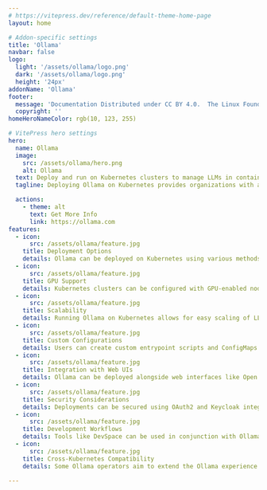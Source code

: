 ```yaml
---
# https://vitepress.dev/reference/default-theme-home-page
layout: home

# Addon-specific settings
title: 'Ollama'
navbar: false
logo:
  light: '/assets/ollama/logo.png'
  dark: '/assets/ollama/logo.png'
  height: '24px'
addonName: 'Ollama'
footer:
  message: 'Documentation Distributed under CC BY 4.0.  The Linux Foundation® (TLF) has registered trademarks and uses trademarks. For a list of TLF trademarks, see: Trademark Usage.'
  copyright: ''
homeHeroNameColor: rgb(10, 123, 255)

# VitePress hero settings
hero:
  name: Ollama
  image:
    src: /assets/ollama/hero.png
    alt: Ollama
  text: Deploy and run on Kubernetes clusters to manage LLMs in containerized environments
  tagline: Deploying Ollama on Kubernetes provides organizations with a powerful way to leverage LLMs while maintaining control over their infrastructure and data privacy.

  actions:
    - theme: alt
      text: Get More Info
      link: https://ollama.com
features:
  - icon: 
      src: /assets/ollama/feature.jpg
    title: Deployment Options
    details: Ollama can be deployed on Kubernetes using various methods, including Helm charts, custom Kubernetes manifests, and community-developed operators.
  - icon: 
      src: /assets/ollama/feature.jpg
    title: GPU Support
    details: Kubernetes clusters can be configured with GPU-enabled node pools to efficiently run Ollama's LLMs, which often require significant computational resources
  - icon: 
      src: /assets/ollama/feature.jpg
    title: Scalability
    details: Running Ollama on Kubernetes allows for easy scaling of LLM deployments to meet varying workload demands
  - icon: 
      src: /assets/ollama/feature.jpg
    title: Custom Configurations
    details: Users can create custom entrypoint scripts and ConfigMaps to automate the startup of Ollama services and model pulling within Kubernetes pods
  - icon: 
      src: /assets/ollama/feature.jpg
    title: Integration with Web UIs
    details: Ollama can be deployed alongside web interfaces like Open WebUI, providing a user-friendly way to interact with the models running on Kubernetes
  - icon: 
      src: /assets/ollama/feature.jpg
    title: Security Considerations
    details: Deployments can be secured using OAuth2 and Keycloak integration, ensuring proper access control to the LLM services
  - icon: 
      src: /assets/ollama/feature.jpg
    title: Development Workflows
    details: Tools like DevSpace can be used in conjunction with Ollama on Kubernetes to create efficient development environments for AI applications
  - icon: 
      src: /assets/ollama/feature.jpg
    title: Cross-Kubernetes Compatibility
    details: Some Ollama operators aim to extend the Ollama experience across different Kubernetes clusters, including edge and cloud infrastructures

---
```


<style module>
</style>

